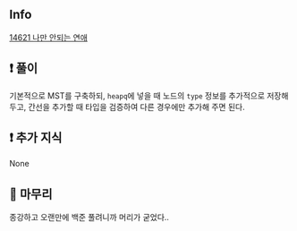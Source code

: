## Info

<a href="https://www.acmicpc.net/problem/14621" rel="nofollow">14621 나만 안되는 연애</a>

## ❗ 풀이
기본적으로 MST를 구축하되, `heapq`에 넣을 때 노드의 `type` 정보를 추가적으로 저장해 두고, 간선을 추가할 때 타입을 검증하여 다른 경우에만 추가해 주면 된다.

## ❗ 추가 지식
None

## 🙂 마무리
종강하고 오랜만에 백준 풀려니까 머리가 굳었다..
